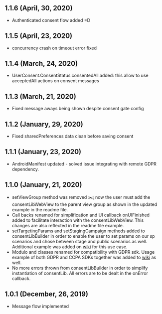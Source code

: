 ## 1.1.6 (April, 30, 2020)
* Authenticated consent flow added =D

## 1.1.5 (April, 23, 2020)
* concurrency crash on timeout error fixed

## 1.1.4 (March, 24, 2020)
* UserConsent.ConsentStatus.consentedAll added: this allow to use acceptedAll actions on consent messages

## 1.1.3 (March, 21, 2020)
* Fixed message aways being shown despite consent gate config

## 1.1.2 (January, 29, 2020)
* Fixed sharedPreferences data clean before saving consent

## 1.1.1 (January, 23, 2020)
* AndroidManifest updated - solved issue integrating with remote GDPR dependency.

## 1.1.0 (January, 21, 2020)
* setViewGroup method was removed ✂️; now the user must add the consentLibWebView to the parent view group as shown in the updated example in the readme file.
* Call backs renamed for simplification and UI callback onUIFinished added to facilitate interaction with the consentLibWebView. This changes are also reflected in the readme file example.
* setTargetingParams and setStagingCampaign methods added to consentLibBuilder in order to enable the user to set params on our sp scenarios and chose between stage and public scenarios as well. Additional example was added on [wiki](https://github.com/SourcePointUSA/CCPA_Android_SDK/wiki/Sending-arbitrary-key-value-pairs-to-the-scenario-(TargetingParams) (edited) ) for this use case.
* Modulo and classes renamed for compatibility with GDPR sdk. Usage example of both GDPR and CCPA SDKs together was added to [wiki](https://github.com/SourcePointUSA/CCPA_Android_SDK/wiki/Integrating-the-CCPA-and-GDPR-SDKs-together) as well.
* No more errors thrown from consentLibBuilder in order to simplify instantiation of consentLib. All errors are to be dealt in  the onError callback.

## 1.0.1 (December, 26, 2019)
* Message flow implemented